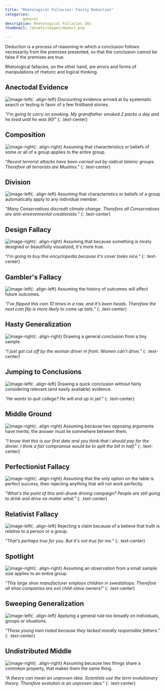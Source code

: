 ```yaml
---
title: "Rhetological Fallacies: Faulty Deduction"
categories:
        general
description: Rhetological Fallacies 101
thumbnail: /assets/images/deduct.png
  
---
```


Deduction is a process of reasoning in which a conclusion follows necessarily from the premises presented, so that the conclusion cannot be false if the premises are true.

Rhetological fallacies, on the other hand, are errors and forms of manipulations of rhetoric and logical thinking.

## **Anectodal Evidence** ##
![image-left](http://i.imgur.com/jNJ3QmZ.png){: .align-left}
Discounting evidence arrived at by systematic search or testing in favor of a few firsthand stories.

*“I'm going to carry on smoking. My grandfather smoked 2 packs a day and he lived until he was 90!"*
{: .text-center}

## **Composition** ##
![image-right](http://i.imgur.com/mZPtaOD.png){: .align-right}
Assuming that characteristics or beliefs of some or all of a group applies to the entire group.

*“Recent terrorist attacks have been carried out by radical Islamic groups. Therefore all terrorists are Muslims."*
{: .text-center}


## **Division** ##
![image-left](http://i.imgur.com/Xcd90RA.png){: .align-left}
Assuming that characteristics or beliefs of a group automatically apply to any individual member.

*“Many Conservatives discredit climate change. Therefore all Conservatives are anti-environmental creationists."*
{: .text-center}


## **Design Fallacy** ##
![image-right](http://i.imgur.com/k0bPfhe.png){: .align-right}
Assuming that because something is nicely designed or beautifully visualized, it's more true.

*“I'm going to buy this encyclopedia because it's cover looks nice."*
{: .text-center}


## **Gambler's Fallacy** ##
![image-left](http://i.imgur.com/8ImVwZG.png){: .align-left}
Assuming the history of outcomes will affect future outcomes.

*“I've flipped this coin 10 times in a row, and it's been heads. Therefore the next coin flip is more likely to come up tails."*
{: .text-center}



## **Hasty Generalization** ##
![image-right](http://i.imgur.com/RH4sPy2.png){: .align-right}
Drawing a general conclusion from a tiny sample.

*“I just got cut off by the woman driver in front. Women can't drive."*
{: .text-center}



## **Jumping to Conclusions** ##

![image-left](http://i.imgur.com/gPM4Bhc.png){: .align-left}
Drawing a quick conclusion without fairly considering relevant (and easily available) evidence.

*“He wants to quit college? He will end up in jail."*
{: .text-center}


## **Middle Ground** ##
![image-right](http://i.imgur.com/sAFfCQs.png){: .align-right}
Assuming because two opposing arguments have merits, the answer must lie somewhere between them.

*“I know that this is our first date and you think that i should pay for the dinner. I think a fair compromise would be to split the bill in half."*
{: .text-center}


## **Perfectionist Fallacy** ##
![image-right](http://i.imgur.com/sKbYfk9.png){: .align-right}
Assuming that the only option on the table is perfect success, then rejecting anything that will not work perfectly.

*“What's the point of this anti-drunk driving campaign? People are still going to drink and drive no matter what."*
{: .text-center}


## **Relativist Fallacy** ##
![image-left](http://i.imgur.com/DuEpy3q.png){: .align-left}
Rejecting a claim because of a believe that truth is relative to a person or a group.

*“That's perhaps true for you. But it's not true for me."*
{: .text-center}



## **Spotlight** ##
![image-right](http://i.imgur.com/w4pgzVL.png){: .align-right}
Assuming an observation from a small sample size applies to an entire group.

*“This large shoe manufacturer employs children in sweatshops. Therefore all shoe companies are evil child-slave owners!"*
{: .text-center}



## **Sweeping Generalization** ##

![image-left](http://i.imgur.com/Bn7mHkv.png){: .align-left}
Applying a general rule too broadly on individuals, groups or situations.

*“Those young men rioted because they lacked morally responsible fathers."*
{: .text-center}


## **Undistributed Middle** ##
![image-right](http://i.imgur.com/oNWMOLa.png){: .align-right}
Assuming because two things share a commkon property, that makes them the same thing.

*“A theory can mean an unproven idea. Scientists use the term evolutionary theory. Therefore evolution is an unproven idea."*
{: .text-center}




